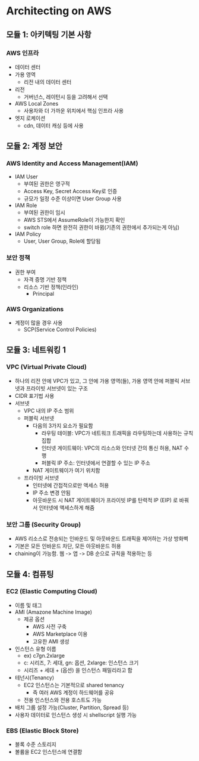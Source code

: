 # Architecting on AWS
## 모듈 1: 아키텍팅 기본 사항
### AWS 인프라
- 데이터 센터
- 가용 영역
    - 리전 내의 데이터 센터
- 리전
    - 거버넌스, 레이턴시 등을 고려해서 선택
- AWS Local Zones
    - 사용자와 더 가까운 위치에서 핵심 인프라 사용
- 엣지 로케이션
    - cdn, 데이터 캐싱 등에 사용
## 모듈 2: 계정 보안
### AWS Identity and Access Management(IAM)
- IAM User
    - 부여된 권한은 영구적
    - Access Key, Secret Access Key로 인증
    - 규모가 일정 수준 이상이면 User Group 사용
- IAM Role
    - 부여된 권한이 임시
    - AWS STS에서 AssumeRole이 가능한지 확인
    - switch role 하면 완전히 권한이 바뀜(기존의 권한에서 추가되는게 아님)
- IAM Policy
    - User, User Group, Role에 할당됨
### 보안 정책
- 권한 부여
    - 자격 증명 기반 정책
    - 리소스 기반 정책(인라인)
        - Principal
### AWS Organizations
- 계정이 많을 경우 사용
    - SCP(Service Control Policies)
## 모듈 3: 네트워킹 1
### VPC (Virtual Private Cloud)
- 하나의 리전 안에 VPC가 있고, 그 안에 가용 영역(들), 가용 영역 안에 퍼블릭 서브넷과 프라이빗 서브넷이 있는 구조
- CIDR 표기법 사용
- 서브넷
    - VPC 내의 IP 주소 범위 
    - 퍼블릭 서브넷
        - 다음의 3가지 요소가 필요함
            - 라우팅 테이블: VPC가 네트워크 트래픽을 라우팅하는데 사용하는 규칙 집합
            - 인터넷 게이트웨이: VPC의 리소스와 인터넷 간의 통신 허용, NAT 수행
            - 퍼블릭 IP 주소: 인터넷에서 연결할 수 있는 IP 주소
        - NAT 게이트웨이가 여기 위치함
    - 프라이빗 서브넷
        - 인터넷에 간접적으로만 액세스 허용
        - IP 주소 변경 안됨
        - 아웃바운드 시 NAT 게이트웨이가 프라이빗 IP를 탄력적 IP (EIP) 로 바꿔서 인터넷에 액세스하게 해줌
### 보안 그룹 (Security Group)
- AWS 리소스로 전송되는 인바운드 및 아웃바운드 트래픽을 제어하는 가상 방화벽
- 기본은 모든 인바운드 차단, 모든 아웃바운드 허용
- chaining이 가능함. 웹 -> 앱 -> DB 순으로 규칙을 적용하는 등
## 모듈 4: 컴퓨팅
### EC2 (Elastic Computing Cloud)
- 이름 및 태그
- AMI (Amazone Machine Image)
    - 제공 옵션
        - AWS 사전 구축
        - AWS Marketplace 이용
        - 고유한 AMI 생성
- 인스턴스 유형 이름
    - ex) c7gn.2xlarge
    - c: 시리즈, 7: 세대, gn: 옵션, 2xlarge: 인스턴스 크기
    - 시리즈 + 세대 + (옵션) 을 인스턴스 패밀리라고 함
- 테넌시(Tenancy)
    - EC2 인스턴스는 기본적으로 shared tenancy
        - 즉 여러 AWS 계정이 하드웨어를 공유
    - 전용 인스턴스와 전용 호스트도 가능
- 배치 그룹 설정 가능(Cluster, Partition, Spread 등)
- 사용자 데이터로 인스턴스 생성 시 shellscript 실행 가능
### EBS (Elastic Block Store)
- 블록 수준 스토리지
- 볼륨을 EC2 인스턴스에 연결함

